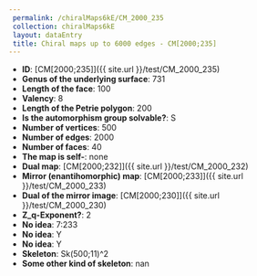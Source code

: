 ```yaml
--- 
 permalink: /chiralMaps6kE/CM_2000_235 
 collection: chiralMaps6kE
 layout: dataEntry
 title: Chiral maps up to 6000 edges - CM[2000;235]
---
```


- **ID**: [CM[2000;235]]({{ site.url }}/test/CM_2000_235)
- **Genus of the underlying surface**: 731
- **Length of the face**: 100
- **Valency**: 8
- **Length of the Petrie polygon**: 200
- **Is the automorphism group solvable?**: S
- **Number of vertices**: 500
- **Number of edges**: 2000
- **Number of faces**: 40
- **The map is self-**: none
- **Dual map**: [CM[2000;232]]({{ site.url }}/test/CM_2000_232)
- **Mirror (enantihomorphic) map**: [CM[2000;233]]({{ site.url }}/test/CM_2000_233)
- **Dual of the mirror image**: [CM[2000;230]]({{ site.url }}/test/CM_2000_230)
- **Z_q-Exponent?**: 2
- **No idea**:  7:233
- **No idea**: Y
- **No idea**: Y
- **Skeleton**: Sk(500;11)^2
- **Some other kind of skeleton**: nan
